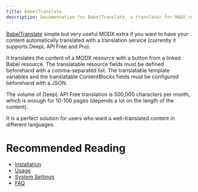 ```yaml
---
title: BabelTranslate
description: Documentation for BabelTranslate, a translator for MODX resources. 
---
```


[BabelTranslate](https://modmore.com/babeltranslate/) simple but very useful MODX extra if you want to have your content automatically translated with a translation service (currently it supports DeepL API Free and Pro).

It translates the content of a MODX resource with a button from a linked Babel resource. The translatable resource fields must be defined beforehand with a comma-separated list. The translatable template variables and the translatable ContentBlocks fields must be configured beforehand with a JSON.

The volume of DeepL API Free translation is 500,000 characters per month, which is enough for 10-100 pages (depends a lot on the length of the content).

It is a perfect solution for users who want a well-translated content in different languages.

# Recommended Reading

- [Installation](01_Installation)
- [Usage](02_Usage)
- [System Settings](03_System_Settings)
- [FAQ](04_FAQ)

